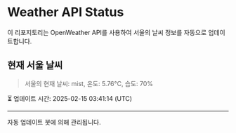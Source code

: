 
# Weather API Status

이 리포지토리는 OpenWeather API를 사용하여 서울의 날씨 정보를 자동으로 업데이트합니다.

## 현재 서울 날씨
> 서울의 현재 날씨: mist, 온도: 5.76°C, 습도: 70%

⏳ 업데이트 시간: 2025-02-15 03:41:14 (UTC)

---
자동 업데이트 봇에 의해 관리됩니다.

